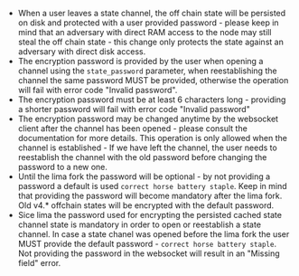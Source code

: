 - When a user leaves a state channel, the off chain state will be persisted on disk and protected 
with a user provided password - please keep in mind that an adversary with direct RAM access to 
the node may still steal the off chain state - this change only protects the state against 
an adversary with direct disk access.
- The encryption password is provided by the user when opening a channel using the `state_password` 
parameter, when reestablishing the channel the same password MUST be provided, otherwise 
the operation will fail with error code "Invalid password".
- The encryption password must be at least 6 characters long - providing a shorter password 
will fail with error code "Invalid password"
- The encryption password may be changed anytime by the websocket client after the channel 
has been opened - please consult the documentation for more details. This operation is only allowed 
when the channel is established - If we have left the channel, the user needs to reestablish 
the channel with the old password before changing the password to a new one.
- Until the lima fork the password will be optional - by not providing a password a default is used 
`correct horse battery staple`. Keep in mind that providing the password will become mandatory after 
the lima fork. Old v4.* offchain states will be encrypted with the default password.
- Sice lima the password used for encrypting the persisted cached state channel state is mandatory 
in order to open or reestablish a state channel. In case a state chanel was opened before the 
lima fork the user MUST provide the default password - `correct horse battery staple`. Not providing 
the password in the websocket will result in an "Missing field" error.
